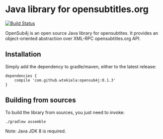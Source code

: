 # Java library for opensubtitles.org

[![Build Status](https://drone.io/github.com/wtekiela/opensub4j/status.png)](https://drone.io/github.com/wtekiela/opensub4j/latest)

OpenSub4j is an open source Java library for opensubtites. It provides an object-oriented abstraction over XML-RPC opensubtitles.org API.

## Installation

Simply add the dependency to gradle/maven, either to the latest release:

```
dependencies {
    compile 'com.github.wtekiela:opensub4j:0.1.3'
}
```

## Building from sources

To build the library from sources, you just need to invoke:
```
./gradlew assemble
```

Note: Java JDK 8 is required.
